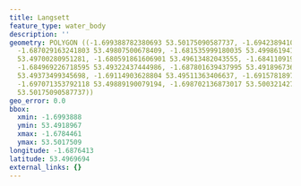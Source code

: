 ```yaml
---
title: Langsett
feature_type: water_body
description: ''
geometry: POLYGON ((-1.699388782380693 53.50175090587737, -1.694238941072807 53.49950456096931,
  -1.687029163241803 53.49807500678409, -1.681535999180035 53.49986194198473, -1.678446094395357
  53.49700280951281, -1.680591861606901 53.49613482043555, -1.684110919833978 53.49480727336005,
  -1.684969226718595 53.49322437444986, -1.687801639437995 53.49189673625621, -1.688230792880304
  53.49373499345698, -1.69114903628804 53.49511363406637, -1.691578189730439 53.49659434627821,
  -1.697071353792118 53.49889190079194, -1.698702136873017 53.50032142743472, -1.699388782380693
  53.50175090587737))
geo_error: 0.0
bbox:
  xmin: -1.6993888
  ymin: 53.4918967
  xmax: -1.6784461
  ymax: 53.5017509
longitude: -1.6876413
latitude: 53.4969694
external_links: {}
---
```

